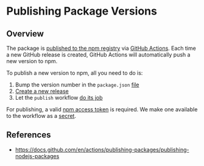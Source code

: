 # Publishing Package Versions

## Overview

The package is [published to the npm registry](https://www.npmjs.com/package/rehype-sort-tailwind-classes) via [GitHub Actions](./.github/workflows/publish.yml). Each time a new GitHub release is created, GitHub Actions will automatically push a new version to npm.

To publish a new version to npm, all you need to do is:

1. Bump the version number in the `package.json` [file](https://github.com/bitcrowd/rehype-sort-tailwind-classes/blob/main/package.json)
2. [Create a new release](https://github.com/bitcrowd/rehype-sort-tailwind-classes/releases/new)
3. Let the `publish` workflow [do its job](https://github.com/bitcrowd/rehype-sort-tailwind-classes/actions/workflows/publish.yml)

For publishing, a valid [npm access token](https://www.npmjs.com/settings/bitcrowd/tokens) is required. We make one available to the workflow as a [secret](https://github.com/bitcrowd/rehype-sort-tailwind-classes/settings/secrets/actions).

## References

- https://docs.github.com/en/actions/publishing-packages/publishing-nodejs-packages
